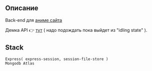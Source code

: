 
## Описание
Back-end для [аниме сайта](https://github.com/DavidSulava/Demo_Anime_React_Front_End)

Демка API 👉 [тут](https://anime-server12.herokuapp.com/media) ( надо подождать пока выйдет из "idling state" ).

## Stack
```
Express( express-session, session-file-store )
Mongodb Atlas
```